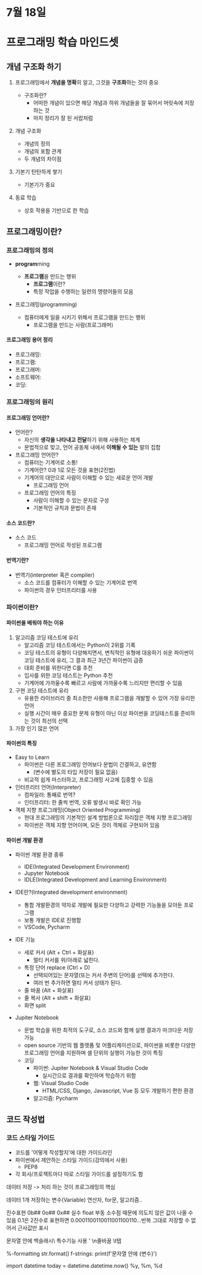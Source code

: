 # 7월 18일

# 프로그래밍 학습 마인드셋
## 개념 구조화 하기
1. 프로그래밍에서 **개념을 명확**히 알고, 그것을 **구조화**하는 것이 중요
   - 구조화란?
     - 어떠한 개념이 있으면 해당 개념과 하위 개념들을 잘 묶어서 머릿속에 저장하는 것
     - 마치 정리가 잘 된 서랍처럼
2. 개념 구조화
   - 개념의 정의
   - 개념의 포함 관계
   - 두 개념의 차이점

3. 기본기 탄탄하게 쌓기
   - 기본기가 중요

4. 동료 학습
   - 상호 작용을 기반으로 한 학습

## 프로그래밍이란?
### 프로그래밍의 정의
- **program**ming
   - **프로그램**을 만드는 행위
     - **프로그램**이란?
     - 특정 작업을 수행하는 일련의 명령어들의 모음

- 프로그래밍(programming)
  - 컴퓨터에게 일을 시키기 위해서 프로그램을 만드는 행위
    - 프로그램을 만드는 사람(프로그래머)

#### 프로그래밍 용어 정리
- 프로그래밍:
- 프로그램:
- 프로그래머:
- 소프트웨어:
- 코딩:
  







### 프로그래밍의 원리
#### 프로그래밍 언어란?
- 언어란?
  - 자신의 **생각을 나타내고 전달**하기 위해 사용하는 체계
  - 문법적으로 맞고, 언어 공동체 내에서 **이해될 수 있는** 말의 집합
- 프로그래밍 언어란?
  - 컴퓨터는 기계어로 소통!
  - 기계어란? 0과 1로 모든 것을 표현(2진법)
  - 기계어의 대안으로 사람이 이해할 수 있는 새로운 언어 개발
    - 프로그래밍 언어
  - 프로그래밍 언어의 특징
    - 사람이 이해할 수 있는 문자로 구성
    - 기본적인 규칙과 문법이 존재
#### 소스 코드란?
  - 소스 코드
    - 프로그래밍 언어로 작성된 프로그램
#### 번역기란?
  - 번역기(interpreter 혹은 compiler)
    - 소스 코드를 컴퓨터가 이해할 수 있는 기계어로 번역
    - 파이썬의 경우 인터프리터를 사용


### 파이썬이란?
#### 파이썬을 배워야 하는 이유
1. 알고리즘 코딩 테스트에 유리
   - 알고리즘 코딩 테스트에서는 Python이 2위를 기록
   - 코딩 테스트의 유형이 다양해지면서, 변칙적인 유형에 대응하기 쉬운 파이썬이 코딩 테스트에 유리, 그 결과 최근 3년간 파이썬이 급증
   - 대회 준비를 위한다면 C를 추천
   - 입사를 위한 코딩 테스트는 Python 추천
   - 기계어에 가까울수록 빠르고 사람에 가까울수록 느리지만 편리할 수 있음
2. 구현 코딩 테스트에 유리
   - 유용한 라이브러리 중 최소한만 사용해 프로그램을 개발할 수 있어 가장 유리한 언어
   - 실행 시간이 매우 중요한 문제 유형이 아닌 이상 파이썬을 코딩테스트를 준비하는 것이 최선의 선택
3. 가장 인기 많은 언어

#### 파이썬의 특징
- Easy to Learn
  - 파이썬은 다른 프로그래밍 언어보다 문법이 간결하고, 유연함
    - (변수에 별도의 타입 저장이 필요 없음)
  - 비교적 쉽게 마스터하고, 프로그래밍 사고에 집중할 수 있음
- 인터프리터 언어(Interpreter)
  - 컴파일러: 통째로 번역?
  - 인터프리터: 한 줄씩 번역, 오류 발생시 바로 확인 가능
- 객체 지향 프로그래밍(Object Oriented Programming)
  - 현대 프로그래밍의 기본적인 설계 방법론으로 자리잡은 객체 지향 프로그래밍
  - 파이썬은 객체 지향 언어이며, 모든 것이 객체로 구현되어 있음

#### 파이썬 개발 환경
- 파이썬 개발 환경 종류
  - IDE(Integrated Development Environment)
  - Jupyter Notebook
  - IDLE(Integrated Development and Learning Environment)


- IDE란?(Integrated development environment)
  - 통합 개발환경의 약자로 개발에 필요한 다양하고 강력한 기능들을 모아둔 프로그램
  - 보통 개발은 IDE로 진행함
  - VSCode, Pycharm

- IDE 기능
  - 세로 커서 (Alt + Ctrl + 화살표)
    - 멀티 커서를 위/아래로 넓힌다.
  - 특정 단어 replace (Ctrl + D)
    - 선택되어있는 문자열(또는 커서 주변의 단어)를 선택에 추가한다.
    - 여러 번 추가하면 멀티 커서 상태가 된다.
  - 줄 바꿈 (Alt + 화살표)
  - 줄 복사 (Alt + shift + 화살표)
  - 화면 split

- Jupiter Notebook
  - 문법 학습을 위한 최적의 도구로, 소스 코드와 함께 실행 결과가 마크다운 저장 가능
  - open source 기반의 웹 플랫폼 및 어플리케이션으로, 파이썬을 비롯한 다양한 프로그래밍 언어를 지원하며 셀 단위의 실행이 가능한 것이 특징
  - 코딩
    - 파이썬: Jupiter Notebook & Visual Studio Code
      - 실시간으로 결과를 확인하며 학습하기 위함
    - 웹: Visual Studio Code
      - HTML/CSS, Django, Javascript, Vue 등 모두 개발하기 편한 환경
    - 알고리즘: Pycharm



## 코드 작성법
### 코드 스타일 가이드
- 코드를 '어떻게 작성할지'에 대한 가이드라인
- 파이썬에서 제안하는 스타일 가이드(강의에서 사용)
  - PEP8
- 각 회사/프로젝트마다 따로 스타일 가이드를 설정하기도 함





데이터 저장 -> 처리 하는 것이 프로그래밍의 핵심

데이터 1개 저장하는 변수(Variable)
연산자, for문, 알고리즘..



진수표현 0b## 0o## 0x## 
실수 float
부동 소수점 때문에 의도치 않은 값이 나올 수 있음
0.1은 2진수로 표현하면 0.0001100110011001100110...반복
그대로 저장할 수 없어서 근사값만 표시

문자열 안에 백슬래시\ 특수기능 사용 \' \n줄바꿈 \t탭

%-formatting
str.format()
f-strings: print(f'문자열 안에 {변수}')

import datetime
today = datetime.datetime.now()
%y, %m, %d

